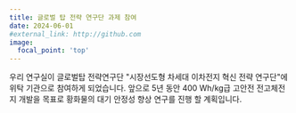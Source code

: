 ```yaml
---
title: 글로벌 탑 전략 연구단 과제 참여
date: 2024-06-01
#external_link: http://github.com
image:
  focal_point: 'top'
---
```


우리 연구실이 글로벌탑 전략연구단 "시장선도형 차세대 이차전지 혁신 전략 연구단"에 위탁 기관으로 참여하게 되었습니다. 앞으로 5년 동안 400 Wh/kg급 고안전 전고체전지 개발을 목표로 황화물의 대기 안정성 향상 연구를 진행 할 계획입니다. 

<!--more-->
